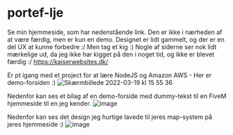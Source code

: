 # portef-lje
Se min hjemmeside, som har nedenstående link. Den er ikke i nærheden af at være færdig, men er kun en demo.
Designet er lidt gammelt, og der er en del UX at kunne forbedre :/
Men tag et kig :)
Nogle af siderne ser nok lidt mærkelige ud, da jeg ikke har kigget på den i noget tid, og ikke er blevet færdig :/
https://kaiserwebsites.dk/

Er pt igang med et project for at lære NodeJS og Amazon AWS - Her er demo-forsiden :)
![Skærmbillede 2022-03-19 kl  15 55 36](https://user-images.githubusercontent.com/101937668/159126147-6e77d2a9-77c5-474f-bdc7-49cfdc76029f.png)


Nedenfor kan ses et bilag af en demo-forside med dummy-tekst til en FiveM hjemmeside til en jeg kender.
![image](https://user-images.githubusercontent.com/101937668/159125841-3d0f63d3-5cc1-416b-8147-71d7961fa961.png)

Nedenfor kan ses det design jeg hurtige lavede til jeres map-system på jeres hjemmeside :)
![image](https://user-images.githubusercontent.com/101937668/159125907-40de434e-adb4-4d25-9e2b-7a9710294505.png)
